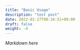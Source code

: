 ```yaml
---
title: "Basic Usage"
description: "test post"
date: 2022-02-27T00:34:51+09:00
draft: false
weight: -4
---
```


*Markdown here*
